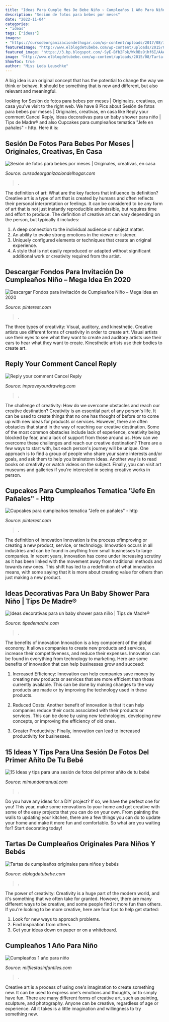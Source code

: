 ```yaml
---
title: "Ideas Para Cumple Mes De Bebe Niño ~ Cumpleaños 1 Año Para Niño"
description: "Sesión de fotos para bebes por meses"
date: "2022-11-04"
categories:
- "ideas"
tags: ["ideas"]
images:
- "https://cursodeorganizaciondelhogar.com/wp-content/uploads/2017/08/ideas-para-la-fotografía-que-enmarca-los-primeros-doce-meses-del-bebe-8.jpg"
featuredImage: "http://www.elblogdetubebe.com/wp-content/uploads/2015/08/Tarta-de-cumple-de-animalitos.jpg"
featured_image: "https://3.bp.blogspot.com/-SyE-Bfb2Fok/WxRBs9jhf6I/AAAAAAAA4rU/9f9rEj-BDRwp6p_QY7tTJ3E8llMz5Ow-QCLcBGAs/s1600/ideas-para-tomar-fotos-a-tu-bebe-cumple-mes8.jpg"
image: "http://www.elblogdetubebe.com/wp-content/uploads/2015/08/Tarta-de-cumple-de-animalitos.jpg"
ShowToc: true
author: "Miss Leda Leuschke"
---
```



A big idea is an original concept that has the potential to change the way we think or behave. It should be something that is new and different, but also relevant and meaningful.

	

		
looking for Sesión de fotos para bebes por meses | Originales, creativas, en casa you've visit to the right web. We have 8 Pics about Sesión de fotos para bebes por meses | Originales, creativas, en casa like Reply your comment Cancel Reply, Ideas decorativas para un baby shower para niño | Tips de Madre® and also Cupcakes para cumpleaños tematica &quot;Jefe en pañales&quot; - http. Here it is:
		
    
## Sesión De Fotos Para Bebes Por Meses | Originales, Creativas, En Casa

<img loading=lazy src="https://cursodeorganizaciondelhogar.com/wp-content/uploads/2017/08/ideas-para-la-fotografía-que-enmarca-los-primeros-doce-meses-del-bebe-8.jpg" onerror="this.onerror=null;this.src='https://tse2.mm.bing.net/th?id=OIP.3tui6diBMlBuU9AhaemKnAHaLV&amp;pid=15.1';" alt="Sesión de fotos para bebes por meses | Originales, creativas, en casa">

_Source: cursodeorganizaciondelhogar.com_

>. 

	

The definition of art: What are the key factors that influence its definition?
Creative art is a type of art that is created by humans and often reflects their personal interpretation or feelings. It can be considered to be any form of art that is not just instantly reproducible andmissible, but requires time and effort to produce. The definition of creative art can vary depending on the person, but typically it includes:
1. A deep connection to the individual audience or subject matter.
2. An ability to evoke strong emotions in the viewer or listener.
3. Uniquely configured elements or techniques that create an original experience.
4. A style that is not easily reproduced or adapted without significant additional work or creativity required from the artist.

    
## Descargar Fondos Para Invitación De Cumpleaños Niño – Mega Idea En 2020

<img loading=lazy src="https://i.pinimg.com/736x/3b/de/8e/3bde8e3d2308fd0abd1f51b4da3dd980.jpg" onerror="this.onerror=null;this.src='https://tse4.mm.bing.net/th?id=OIP.RefLkwNwb7uCSpCXprho0wHaJn&amp;pid=15.1';" alt="Descargar Fondos para Invitación de Cumpleaños Niño – Mega Idea en 2020">

_Source: pinterest.com_

>. 

	

The three types of creativity: Visual, auditory, and kinesthetic.
Creative artists use different forms of creativity in order to create art. Visual artists use their eyes to see what they want to create and auditory artists use their ears to hear what they want to create. Kinesthetic artists use their bodies to create art.

    
## Reply Your Comment Cancel Reply

<img loading=lazy src="https://www.improveyourdrawing.com/wp-content/uploads/2020/01/unnamed-file.jpg" onerror="this.onerror=null;this.src='https://tse2.mm.bing.net/th?id=OIP.UhNZILjQUXPbQMoh0RYaPwHaJL&amp;pid=15.1';" alt="Reply your comment Cancel Reply">

_Source: improveyourdrawing.com_

>. 

	

The challenge of creativity: How do we overcome obstacles and reach our creative destination?
Creativity is an essential part of any person's life. It can be used to create things that no one has thought of before or to come up with new ideas for products or services. However, there are often obstacles that stand in the way of reaching our creative destination. Some of the most common obstacles include lack of experience, creativity being blocked by fear, and a lack of support from those around us. How can we overcome these challenges and reach our creative destination? There are a few ways to start with, but each person's journey will be unique. One approach is to find a group of people who share your same interests and/or goals, and ask them to help you brainstorm ideas. Another way is to read books on creativity or watch videos on the subject. Finally, you can visit art museums and galleries if you're interested in seeing creative works in person.

    
## Cupcakes Para Cumpleaños Tematica &quot;Jefe En Pañales&quot; - Http

<img loading=lazy src="https://i.pinimg.com/originals/ed/5e/58/ed5e587adb2dab00f88373f4d2f720b8.jpg" onerror="this.onerror=null;this.src='https://tse3.mm.bing.net/th?id=OIP.Z7uXRtR_-ULCChAv5fC8fwHaFi&amp;pid=15.1';" alt="Cupcakes para cumpleaños tematica &quot;Jefe en pañales&quot; - http">

_Source: pinterest.com_

>. 

	

The definition of innovation
Innovation is the process ofimproving or creating a new product, service, or technology. Innovation occurs in all industries and can be found in anything from small businesses to large companies. In recent years, innovation has come under increasing scrutiny as it has been linked with the movement away from traditional methods and towards new ones. This shift has led to a redefinition of what innovation means, with some saying that it is more about creating value for others than just making a new product.

    
## Ideas Decorativas Para Un Baby Shower Para Niño | Tips De Madre®

<img loading=lazy src="https://tipsdemadre.com/wp-content/uploads/2015/08/babyshower-nino.jpg" onerror="this.onerror=null;this.src='https://tse3.mm.bing.net/th?id=OIP.d-SQYTCjNjUVfWBm2yYgmAAAAA&amp;pid=15.1';" alt="Ideas decorativas para un baby shower para niño | Tips de Madre®">

_Source: tipsdemadre.com_

>. 

	

The benefits of innovation
Innovation is a key component of the global economy. It allows companies to create new products and services, increase their competitiveness, and reduce their expenses. Innovation can be found in everything from technology to marketing. Here are some benefits of innovation that can help businesses grow and succeed:
1. Increased Efficiency: Innovation can help companies save money by creating new products or services that are more efficient than those currently available. This can be done by making changes to the way products are made or by improving the technology used in these products.

2. Reduced Costs: Another benefit of innovation is that it can help companies reduce their costs associated with their products or services. This can be done by using new technologies, developing new concepts, or improving the efficiency of old ones.

3. Greater Productivity: Finally, innovation can lead to increased productivity for businesses.

    
## 15 Ideas Y Tips Para Una Sesión De Fotos Del Primer Añito De Tu Bebé

<img loading=lazy src="https://3.bp.blogspot.com/-SyE-Bfb2Fok/WxRBs9jhf6I/AAAAAAAA4rU/9f9rEj-BDRwp6p_QY7tTJ3E8llMz5Ow-QCLcBGAs/s1600/ideas-para-tomar-fotos-a-tu-bebe-cumple-mes8.jpg" onerror="this.onerror=null;this.src='https://tse3.mm.bing.net/th?id=OIP.fK5sqm5P1yFZjwxII332vAAAAA&amp;pid=15.1';" alt="15 Ideas y tips para una sesión de fotos del primer añito de tu bebé">

_Source: mimundomanual.com_

>. 

	

Do you have any ideas for a DIY project? If so, we have the perfect one for you! This year, make some renovations to your home and get creative with some of the easy projects that you can do on your own. From painting the walls to updating your kitchen, there are a few things you can do to update your home and make it more fun and comfortable. So what are you waiting for? Start decorating today!

    
## Tartas De Cumpleaños Originales Para Niños Y Bebés

<img loading=lazy src="http://www.elblogdetubebe.com/wp-content/uploads/2015/08/Tarta-de-cumple-de-animalitos.jpg" onerror="this.onerror=null;this.src='https://tse1.mm.bing.net/th?id=OIP.CpDHlu-BELFC71y8bZPM3gHaLH&amp;pid=15.1';" alt="Tartas de cumpleaños originales para niños y bebés">

_Source: elblogdetubebe.com_

>. 

	

The power of creativity:
Creativity is a huge part of the modern world, and it's something that we often take for granted. However, there are many different ways to be creative, and some people find it more fun than others. If you're looking to be more creative, here are four tips to help get started:
1. Look for new ways to approach problems.
2. Find inspiration from others.
3. Get your ideas down on paper or on a whiteboard.

    
## Cumpleaños 1 Año Para Niño

<img loading=lazy src="http://mm.milfiestasinfantiles.com/uploads/2012/03/cumpleanos-1-ano-nino-mesa.jpg" onerror="this.onerror=null;this.src='https://tse3.mm.bing.net/th?id=OIP.dsrfpmSURnV-iCX0ABWYQQHaF2&amp;pid=15.1';" alt="Cumpleaños 1 año para niño">

_Source: milfiestasinfantiles.com_

>. 

	

Creative art is a process of using one's imagination to create something new. It can be used to express one's emotions and thoughts, or to simply have fun. There are many different forms of creative art, such as painting, sculpture, and photography. Anyone can be creative, regardless of age or experience. All it takes is a little imagination and willingness to try something new.

